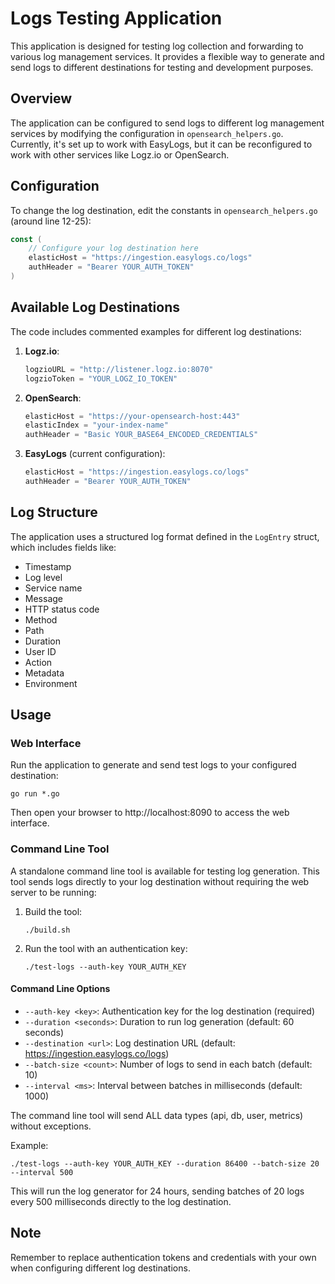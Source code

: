 # Logs Testing Application

This application is designed for testing log collection and forwarding to various log management services. It provides a flexible way to generate and send logs to different destinations for testing and development purposes.

## Overview

The application can be configured to send logs to different log management services by modifying the configuration in `opensearch_helpers.go`. Currently, it's set up to work with EasyLogs, but it can be reconfigured to work with other services like Logz.io or OpenSearch.

## Configuration

To change the log destination, edit the constants in `opensearch_helpers.go` (around line 12-25):

```go
const (
    // Configure your log destination here
    elasticHost = "https://ingestion.easylogs.co/logs"
    authHeader = "Bearer YOUR_AUTH_TOKEN"
)
```

## Available Log Destinations

The code includes commented examples for different log destinations:

1. **Logz.io**:
   ```go
   logzioURL = "http://listener.logz.io:8070"
   logzioToken = "YOUR_LOGZ_IO_TOKEN"
   ```

2. **OpenSearch**:
   ```go
   elasticHost = "https://your-opensearch-host:443"
   elasticIndex = "your-index-name"
   authHeader = "Basic YOUR_BASE64_ENCODED_CREDENTIALS"
   ```

3. **EasyLogs** (current configuration):
   ```go
   elasticHost = "https://ingestion.easylogs.co/logs"
   authHeader = "Bearer YOUR_AUTH_TOKEN"
   ```

## Log Structure

The application uses a structured log format defined in the `LogEntry` struct, which includes fields like:
- Timestamp
- Log level
- Service name
- Message
- HTTP status code
- Method
- Path
- Duration
- User ID
- Action
- Metadata
- Environment

## Usage

### Web Interface

Run the application to generate and send test logs to your configured destination:

```
go run *.go
```

Then open your browser to http://localhost:8090 to access the web interface.

### Command Line Tool

A standalone command line tool is available for testing log generation. This tool sends logs directly to your log destination without requiring the web server to be running:

1. Build the tool:
   ```
   ./build.sh
   ```

2. Run the tool with an authentication key:
   ```
   ./test-logs --auth-key YOUR_AUTH_KEY
   ```

#### Command Line Options

- `--auth-key <key>`: Authentication key for the log destination (required)
- `--duration <seconds>`: Duration to run log generation (default: 60 seconds)
- `--destination <url>`: Log destination URL (default: https://ingestion.easylogs.co/logs)
- `--batch-size <count>`: Number of logs to send in each batch (default: 10)
- `--interval <ms>`: Interval between batches in milliseconds (default: 1000)

The command line tool will send ALL data types (api, db, user, metrics) without exceptions.

Example:
```
./test-logs --auth-key YOUR_AUTH_KEY --duration 86400 --batch-size 20 --interval 500
```

This will run the log generator for 24 hours, sending batches of 20 logs every 500 milliseconds directly to the log destination.

## Note

Remember to replace authentication tokens and credentials with your own when configuring different log destinations. 